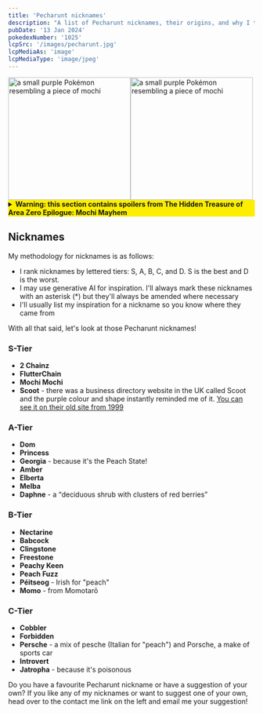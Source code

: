 ```yaml
---
title: 'Pecharunt nicknames'
description: "A list of Pecharunt nicknames, their origins, and why I think they're cool."
pubDate: '13 Jan 2024'
pokedexNumber: '1025'
lcpSrc: '/images/pecharunt.jpg'
lcpMediaAs: 'image'
lcpMediaType: 'image/jpeg'
---
```


<div class="img-center">
	<img src="/images/pecharunt.jpg" width="250px" height="250px" alt="a small purple Pokémon resembling a piece of mochi"><img src="/images/pecharunt-closed.jpg" width="250px" height="250px" alt="a small purple Pokémon resembling a piece of mochi" loading="eager">
</div>

<details style="margin-bottom:1rem;background: #fdee00;">
	<summary><strong>Warning: this section contains spoilers from The Hidden Treasure of Area Zero Epilogue: Mochi Mayhem</strong></summary>

Pecharunt was introduced in Generation 9 with a Poison/Ghost typing and as the trio master of the Loyal Three and its association with Ogerpon, there's plenty of inspiration for nicknames.

Let's look at some info on Pecharunt and suggested nicknames.

## Origins

Pecharunt is a small purple Pokémon that looks like a piece of mochi. In its shell, it has two ear-like protusions on the top and a small point at the bottom. There is a small black circle in the middle of its face with two white crescent-shaped markings, which look like eyes. When opened, we see the Pokémon inside which looks more like a dark purple radish. It has a long "ponytail" with a pink coloured end, a white band-like mark across its forehead, two blobs for eyebrows, white eyes and a bowtie-shaped mouth. And two little pink hands. You can also see the inside of the shell segments which are light pink.

[According to Bulbapedia](https://bulbapedia.bulbagarden.net/wiki/Pecharunt_(Pok%C3%A9mon)#Game_data), Pecharunt created the Loyal Three (Okidogi, Munkidori, and Fezandipiti) and transformed them using its toxic mochi. The toxic chains are a physical representation of their forced bond. Because of all this, it has a rivalry with Ogerpon as described in the main story of the The Teal Mask DLC.

Name-wise, Pecharunt sounds like a combination of the Pecha Berry (itself based on a peach) and the word "runt". It's Japanese name also references [Momotarō](https://en.wikipedia.org/wiki/Momotar%C5%8D), a Japanese folklore hero known as "Peach Boy".

</details>

## Nicknames

My methodology for nicknames is as follows:

* I rank nicknames by lettered tiers: S, A, B, C, and D. S is the best and D is the worst.
* I may use generative AI for inspiration. I'll always mark these nicknames with an asterisk (\*) but they'll always be amended where necessary
* I'll usually list my inspiration for a nickname so you know where they came from

With all that said, let's look at those Pecharunt nicknames!

### S-Tier

* **2 Chainz**
* **FlutterChain**
* **Mochi Mochi**
* **Scoot** - there was a business directory website in the UK called Scoot and the purple colour and shape instantly reminded me of it. [You can see it on their old site from 1999](https://web.archive.org/web/19990208010152/https://www.scoot.co.uk/)

### A-Tier

* **Dom**
* **Princess**
* **Georgia** - because it's the Peach State!
* **Amber**
* **Elberta**
* **Melba**
* **Daphne** - a <q cite="https://www.cookist.com/the-top-ten-poisonous-fruits/">deciduous shrub with clusters of red berries</q>

### B-Tier

* **Nectarine**
* **Babcock**
* **Clingstone**
* **Freestone**
* **Peachy Keen**
* **Peach Fuzz**
* **Péitseog** - Irish for "peach"
* **Momo** - from Momotarō

### C-Tier

* **Cobbler**
* **Forbidden**
* **Persche** - a mix of <span lang="it">pesche</span> (Italian for "peach") and Porsche, a make of sports car
* **Introvert**
* **Jatropha** - because it's poisonous

Do you have a favourite Pecharunt nickname or have a suggestion of your own? If you like any of my nicknames or want to suggest one of your own, head over to the contact me link on the left and email me your suggestion!